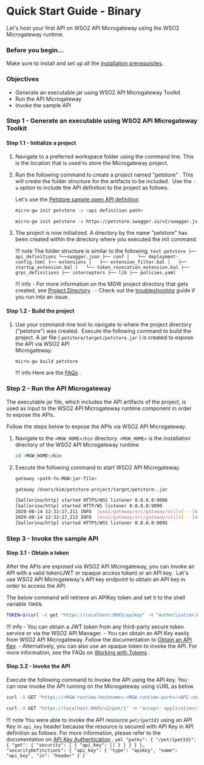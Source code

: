 # Quick Start Guide - Binary

Let's host your first API on WSO2 API Microgateway using the WSO2 Microgateway runtime.

### Before you begin...

Make sure to install and set up all the [installation prerequisites](/install-and-setup/install-on-vm/).

### Objectives 

- Generate an executable jar using WSO2 API Microgateway Toolkit
- Run the API Microgateway
- Invoke the sample API


### Step 1 - Generate an executable using WSO2 API Microgateway Toolkit

#### Step 1.1 - Initialize a project

1.  Navigate to a preferred workspace folder using the command line. This is the location that is used to store the Microgateway project.
2.  Run the following command to create a project named "petstore" . This will create the folder structure for the artifacts to be included.  Use the `-a` option to include the API definition to the project as follows.

      Let's use the [Petstore sample open API definition](https://petstore.swagger.io/v2/swagger.json)
        
      ``` bash tab="Format"
      micro-gw init petstore -a <api definition path>
      ```
      
      ``` bash tab="Example"
      micro-gw init petstore -a https://petstore.swagger.io/v2/swagger.json
      ```

3.  The project is now initialized. A directory by the name "petstore" has been created within the directory where you executed the init command.

    !!! note
         The folder structure is similar to the following.
            ``` text
            petstore
            ├── api_definitions
                └──swagger.json
            ├── conf
            │   └── deployment-config.toml
            ├── extensions
            │   ├── extension_filter.bal
            │   ├── startup_extension.bal
            │   └── token_revocation_extension.bal
            ├── grpc_definitions
            ├── interceptors
            ├── lib
            ├── policies.yaml
            ```

    !!! info
        - For more information on the MGW project directory that gets created, see [Project Directory](/reference/project-directory/) .
        - Check out the [troubleshooting](/troubleshooting/troubleshooting/) guide if you run into an issue.

#### Step 1.2 - Build the project

1.  Use your command-line tool to navigate to where the project directory ("petstore") was created.  
    Execute the following command to build the project.
    A jar file ( `petstore/target/petstore.jar` ) is created to expose the API via WSO2 API  
    Microgateway.

      ``` bash
      micro-gw build petstore
      ```

    !!! info
        Here are the [FAQs](/faqs/) .

### Step 2 - Run the API Microgateway

The executable jar file, which includes the API artifacts of the project, is used as input to the WSO2 API Microgateway runtime component in order to expose the APIs.

Follow the steps below to expose the APIs via WSO2 API Microgateway.

1.  Navigate to the `<MGW_HOME>/bin` directory. `<MGW_HOME>` is the installation directory of the WSO2 API Microgateway runtime

    ``` bash
    cd <MGW_HOME>/bin
    ```

2.  Execute the following command to start WSO2 API Microgateway.

    ```bash tab="Format"
    gateway <path-to-MGW-jar-file>
    ```

    ``` bash tab="Example"
    gateway /Users/kim/petstore-project/target/petstore-.jar
    ```

    ``` bash tab="Response"
    [ballerina/http] started HTTPS/WSS listener 0.0.0.0:9096
    [ballerina/http] started HTTP/WS listener 0.0.0.0:9090
    2020-08-14 12:32:17,211 INFO  [wso2/gateway/src/gateway/utils] - [APIGatewayListener] [-] HTTP listener is active on port 9090
    2020-08-14 12:32:17,213 INFO  [wso2/gateway/src/gateway/utils] - [APIGatewayListener] [-] HTTPS listener is active on port 9095
    [ballerina/http] started HTTPS/WSS listener 0.0.0.0:9095
    ```

### Step 3 - Invoke the sample API

#### Step 3.1 - Obtain a token
After the APIs are exposed via WSO2 API Microgateway, you can invoke an API with a valid token(JWT or opaque access token) or an API key.  Let's use WSO2 API Microgateway's API key endpoint to obtain an 
 API key in order to access the API.
   
The below command will retrieve an APIKey token and set it to the shell variable `TOKEN`.
        
``` bash
TOKEN=$(curl -X get "https://localhost:9095/apikey" -H "Authorization:Basic YWRtaW46YWRtaW4=" -k)
```

!!! info
        - You can obtain a JWT token from any third-party secure token service or via the WSO2 API Manager.
        - You can obtain an API Key easily from WSO2 API Microgateway. Follow the documentation to [Obtain an API Key](/how-tos/security/api-key-security-token-service/).
        - Alternatively, you can also use an opaque token to invoke the API. 
     For more information, see the FAQs on [Working with Tokens](/faqs/#working-with-tokens) .

#### Step 3.2 - Invoke the API
Execute the following command to Invoke the API using the API key. You can now invoke the API running on the Microgateway using cURL as below

 ``` bash tab="Format"
 curl -X GET "https://<MGW-runtime-hostname>:<MGW-runtime-port>/<API-context>/<API-resource>" -H "accept:application/xml" -H "api_key:$TOKEN" -k
 ```
 
 ``` bash tab="Example"
 curl -X GET "https://localhost:9095/v2/pet/1" -H "accept: application/xml" -H "api_key:$TOKEN" -k
 ```
 
!!! note
    You were able to invoke the API resource `pet/{petId}` using an API Key in `api_key` header because the resource is secured with API Key in API definition as follows. For more information, please refer to the documentation on [API Key Authentication](/how-tos/security/api-authentication/api-key-authentication/) .
    ```yml
    "paths": {
      "/pet/{petId}": {
        "get": {
          "security": [
            {
              "api_key": []
            }
          ]
        }
      }
    },
    "securityDefinitions": {
      "api_key": {
        "type": "apiKey",
        "name": "api_key",
        "in": "header"
      }
    }
    ```
